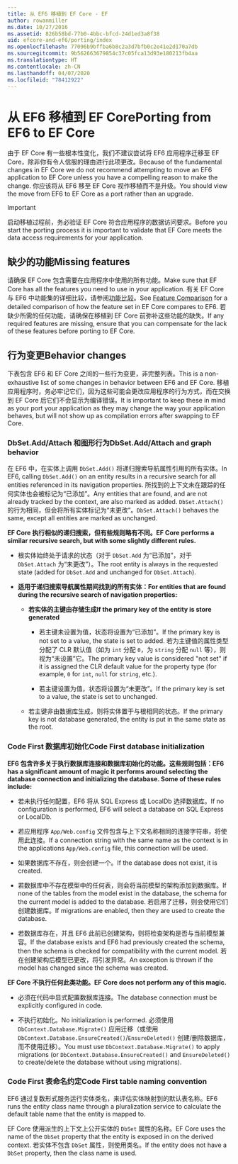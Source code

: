```yaml
---
title: 从 EF6 移植到 EF Core - EF
author: rowanmiller
ms.date: 10/27/2016
ms.assetid: 826b58bd-77b0-4bbc-bfcd-24d1ed3a8f38
uid: efcore-and-ef6/porting/index
ms.openlocfilehash: 77096b9bffba6b8c2a3d7bfb0c2e41e2d170a7db
ms.sourcegitcommit: 9b562663679854c37c05fca13d93e180213fb4aa
ms.translationtype: HT
ms.contentlocale: zh-CN
ms.lasthandoff: 04/07/2020
ms.locfileid: "78412922"
---
```

# <a name="porting-from-ef6-to-ef-core"></a><span data-ttu-id="f831f-102">从 EF6 移植到 EF Core</span><span class="sxs-lookup"><span data-stu-id="f831f-102">Porting from EF6 to EF Core</span></span>

<span data-ttu-id="f831f-103">由于 EF Core 有一些根本性变化，我们不建议尝试将 EF6 应用程序迁移至 EF Core，除非你有令人信服的理由进行此项更改。</span><span class="sxs-lookup"><span data-stu-id="f831f-103">Because of the fundamental changes in EF Core we do not recommend attempting to move an EF6 application to EF Core unless you have a compelling reason to make the change.</span></span>
<span data-ttu-id="f831f-104">你应该将从 EF6 移至 EF Core 视作移植而不是升级。</span><span class="sxs-lookup"><span data-stu-id="f831f-104">You should view the move from EF6 to EF Core as a port rather than an upgrade.</span></span>

> [!IMPORTANT]
> <span data-ttu-id="f831f-105">启动移植过程前，务必验证 EF Core 符合应用程序的数据访问要求。</span><span class="sxs-lookup"><span data-stu-id="f831f-105">Before you start the porting process it is important to validate that EF Core meets the data access requirements for your application.</span></span>

## <a name="missing-features"></a><span data-ttu-id="f831f-106">缺少的功能</span><span class="sxs-lookup"><span data-stu-id="f831f-106">Missing features</span></span>

<span data-ttu-id="f831f-107">请确保 EF Core 包含需要在应用程序中使用的所有功能。</span><span class="sxs-lookup"><span data-stu-id="f831f-107">Make sure that EF Core has all the features you need to use in your application.</span></span> <span data-ttu-id="f831f-108">有关 EF Core 与 EF6 中功能集的详细比较，请参阅[功能比较](xref:efcore-and-ef6/index)。</span><span class="sxs-lookup"><span data-stu-id="f831f-108">See [Feature Comparison](xref:efcore-and-ef6/index) for a detailed comparison of how the feature set in EF Core compares to EF6.</span></span> <span data-ttu-id="f831f-109">若缺少所需的任何功能，请确保在移植到 EF Core 前弥补这些功能的缺失。</span><span class="sxs-lookup"><span data-stu-id="f831f-109">If any required features are missing, ensure that you can compensate for the lack of these features before porting to EF Core.</span></span>

## <a name="behavior-changes"></a><span data-ttu-id="f831f-110">行为变更</span><span class="sxs-lookup"><span data-stu-id="f831f-110">Behavior changes</span></span>

<span data-ttu-id="f831f-111">下表包含 EF6 和 EF Core 之间的一些行为变更，非完整列表。</span><span class="sxs-lookup"><span data-stu-id="f831f-111">This is a non-exhaustive list of some changes in behavior between EF6 and EF Core.</span></span> <span data-ttu-id="f831f-112">移植应用程序时，务必牢记它们，因为这些可能会更改应用程序的行为方式，而在交换到 EF Core 后它们不会显示为编译错误。</span><span class="sxs-lookup"><span data-stu-id="f831f-112">It is important to keep these in mind as your port your application as they may change the way your application behaves, but will not show up as compilation errors after swapping to EF Core.</span></span>

### <a name="dbsetaddattach-and-graph-behavior"></a><span data-ttu-id="f831f-113">DbSet.Add/Attach 和图形行为</span><span class="sxs-lookup"><span data-stu-id="f831f-113">DbSet.Add/Attach and graph behavior</span></span>

<span data-ttu-id="f831f-114">在 EF6 中，在实体上调用 `DbSet.Add()` 将递归搜索导航属性引用的所有实体。</span><span class="sxs-lookup"><span data-stu-id="f831f-114">In EF6, calling `DbSet.Add()` on an entity results in a recursive search for all entities referenced in its navigation properties.</span></span> <span data-ttu-id="f831f-115">所找到的上下文未在跟踪的任何实体也会被标记为“已添加”。</span><span class="sxs-lookup"><span data-stu-id="f831f-115">Any entities that are found, and are not already tracked by the context, are also marked as added.</span></span> <span data-ttu-id="f831f-116">`DbSet.Attach()` 的行为相同，但会将所有实体标记为“未更改”。</span><span class="sxs-lookup"><span data-stu-id="f831f-116">`DbSet.Attach()` behaves the same, except all entities are marked as unchanged.</span></span>

<span data-ttu-id="f831f-117">**EF Core 执行相似的递归搜索，但有些规则略有不同。**</span><span class="sxs-lookup"><span data-stu-id="f831f-117">**EF Core performs a similar recursive search, but with some slightly different rules.**</span></span>

*  <span data-ttu-id="f831f-118">根实体始终处于请求的状态（对于 `DbSet.Add` 为“已添加”，对于 `DbSet.Attach` 为“未更改”）。</span><span class="sxs-lookup"><span data-stu-id="f831f-118">The root entity is always in the requested state (added for `DbSet.Add` and unchanged for `DbSet.Attach`).</span></span>

*  <span data-ttu-id="f831f-119">**适用于递归搜索导航属性期间找到的所有实体：**</span><span class="sxs-lookup"><span data-stu-id="f831f-119">**For entities that are found during the recursive search of navigation properties:**</span></span>

    *  <span data-ttu-id="f831f-120">**若实体的主键由存储生成**</span><span class="sxs-lookup"><span data-stu-id="f831f-120">**If the primary key of the entity is store generated**</span></span>

        * <span data-ttu-id="f831f-121">若主键未设置为值，状态将设置为“已添加”。</span><span class="sxs-lookup"><span data-stu-id="f831f-121">If the primary key is not set to a value, the state is set to added.</span></span> <span data-ttu-id="f831f-122">若为主键值的属性类型分配了 CLR 默认值（如为 `int` 分配 `0`，为 `string` 分配 `null` 等），则视为“未设置”它。</span><span class="sxs-lookup"><span data-stu-id="f831f-122">The primary key value is considered "not set" if it is assigned the CLR default value for the property type (for example, `0` for `int`, `null` for `string`, etc.).</span></span>

        * <span data-ttu-id="f831f-123">若主键设置为值，状态将设置为“未更改”。</span><span class="sxs-lookup"><span data-stu-id="f831f-123">If the primary key is set to a value, the state is set to unchanged.</span></span>

    *  <span data-ttu-id="f831f-124">若主键非由数据库生成，则将实体置于与根相同的状态。</span><span class="sxs-lookup"><span data-stu-id="f831f-124">If the primary key is not database generated, the entity is put in the same state as the root.</span></span>

### <a name="code-first-database-initialization"></a><span data-ttu-id="f831f-125">Code First 数据库初始化</span><span class="sxs-lookup"><span data-stu-id="f831f-125">Code First database initialization</span></span>

<span data-ttu-id="f831f-126">**EF6 包含许多关于执行数据库连接和数据库初始化的功能。这些规则包括：**</span><span class="sxs-lookup"><span data-stu-id="f831f-126">**EF6 has a significant amount of magic it performs around selecting the database connection and initializing the database. Some of these rules include:**</span></span>

* <span data-ttu-id="f831f-127">若未执行任何配置，EF6 将从 SQL Express 或 LocalDb 选择数据库。</span><span class="sxs-lookup"><span data-stu-id="f831f-127">If no configuration is performed, EF6 will select a database on SQL Express or LocalDb.</span></span>

* <span data-ttu-id="f831f-128">若应用程序 `App/Web.config` 文件包含与上下文名称相同的连接字符串，将使用此连接。</span><span class="sxs-lookup"><span data-stu-id="f831f-128">If a connection string with the same name as the context is in the applications `App/Web.config` file, this connection will be used.</span></span>

* <span data-ttu-id="f831f-129">如果数据库不存在，则会创建一个。</span><span class="sxs-lookup"><span data-stu-id="f831f-129">If the database does not exist, it is created.</span></span>

* <span data-ttu-id="f831f-130">若数据库中不存在模型中的任何表，则会将当前模型的架构添加到数据库。</span><span class="sxs-lookup"><span data-stu-id="f831f-130">If none of the tables from the model exist in the database, the schema for the current model is added to the database.</span></span> <span data-ttu-id="f831f-131">若启用了迁移，则会使用它们创建数据库。</span><span class="sxs-lookup"><span data-stu-id="f831f-131">If migrations are enabled, then they are used to create the database.</span></span>

* <span data-ttu-id="f831f-132">若数据库存在，并且 EF6 此前已创建架构，则将检查架构是否与当前模型兼容。</span><span class="sxs-lookup"><span data-stu-id="f831f-132">If the database exists and EF6 had previously created the schema, then the schema is checked for compatibility with the current model.</span></span> <span data-ttu-id="f831f-133">若在创建架构后模型已更改，将引发异常。</span><span class="sxs-lookup"><span data-stu-id="f831f-133">An exception is thrown if the model has changed since the schema was created.</span></span>

<span data-ttu-id="f831f-134">**EF Core 不执行任何此类功能。**</span><span class="sxs-lookup"><span data-stu-id="f831f-134">**EF Core does not perform any of this magic.**</span></span>

* <span data-ttu-id="f831f-135">必须在代码中显式配置数据库连接。</span><span class="sxs-lookup"><span data-stu-id="f831f-135">The database connection must be explicitly configured in code.</span></span>

* <span data-ttu-id="f831f-136">不执行初始化。</span><span class="sxs-lookup"><span data-stu-id="f831f-136">No initialization is performed.</span></span> <span data-ttu-id="f831f-137">必须使用 `DbContext.Database.Migrate()` 应用迁移（或使用 `DbContext.Database.EnsureCreated()`/`EnsureDeleted()` 创建/删除数据库，而不使用迁移）。</span><span class="sxs-lookup"><span data-stu-id="f831f-137">You must use `DbContext.Database.Migrate()` to apply migrations (or `DbContext.Database.EnsureCreated()` and `EnsureDeleted()` to create/delete the database without using migrations).</span></span>

### <a name="code-first-table-naming-convention"></a><span data-ttu-id="f831f-138">Code First 表命名约定</span><span class="sxs-lookup"><span data-stu-id="f831f-138">Code First table naming convention</span></span>

<span data-ttu-id="f831f-139">EF6 通过复数形式服务运行实体类名，来评估实体映射到的默认表名称。</span><span class="sxs-lookup"><span data-stu-id="f831f-139">EF6 runs the entity class name through a pluralization service to calculate the default table name that the entity is mapped to.</span></span>

<span data-ttu-id="f831f-140">EF Core 使用派生的上下文上公开实体的 `DbSet` 属性的名称。</span><span class="sxs-lookup"><span data-stu-id="f831f-140">EF Core uses the name of the `DbSet` property that the entity is exposed in on the derived context.</span></span> <span data-ttu-id="f831f-141">若实体不包含 `DbSet` 属性，则使用类名。</span><span class="sxs-lookup"><span data-stu-id="f831f-141">If the entity does not have a `DbSet` property, then the class name is used.</span></span>
